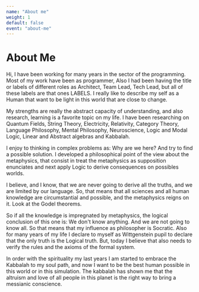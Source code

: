 ```yaml
---
name: "About me"
weight: 1
default: false
event: "about-me"
---
```


# About Me


Hi, I have been working for many years in the sector of the programming. Most of my work have been as programmer, Also
I had been having the title or labels of different roles as Architect, Team Lead, Tech Lead, but all of these labels are that ones
LABELS. I really like to describe my self as a Human that want to be light in this world that are close to change.


My strengths are really the abstract capacity of understanding, and also research, learning is a favorite
topic on my life. I have been researching on Quantum Fields, String Theory, Electricity, Relativity, Category Theory, Language Philosophy,
Mental Philosophy, Neuroscience, Logic and Modal Logic, Linear and Abstract algebras and Kabbalah.

I enjoy to thinking in complex problems as: Why are we here? And try to find a possible solution. I developed a philosophical
point of the view about the metaphysics, that consist in treat the metaphysics as supposition enunciates and next apply
Logic to derive consequences on possibles worlds.

I believe, and I know, that we are never going to derive all the truths, and we are limited by our language. So, that
means that all sciences and all human knowledge are circumstantial and possible, and the metaphysics reigns on it. Look
at the Godel theorems.

So if all the knowledge is impregnated by metaphysics, the logical conclusion of this one is: We don't know anything.
And we are not going to know all. So that means that my influence as philosopher is Socratic. Also for many years of my life
I declare to myself as Wittgenstein pupil to declare that the only truth is the Logical truth. But, today I believe that also
needs to verify the rules and the axioms of the formal system.

In order with the spirituality my last years I am started to embrace the Kabbalah to my soul path, and now I want to be the best 
human possible in this world or in this simulation. The kabbalah has shown me that the altruism and love of all people in this planet 
is the right way to bring a messianic conscience. 
